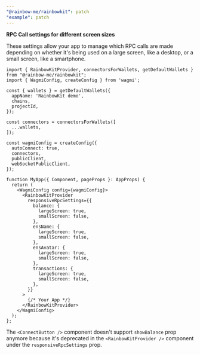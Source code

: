 ```yaml
---
"@rainbow-me/rainbowkit": patch
"example": patch
---
```


**RPC Call settings for different screen sizes**

These settings allow your app to manage which RPC calls are made depending on whether it's being used on a large screen, like a desktop, or a small screen, like a smartphone.

```tsx
import { RainbowKitProvider, connectorsForWallets, getDefaultWallets } from "@rainbow-me/rainbowkit";
import { WagmiConfig, createConfig } from 'wagmi';

const { wallets } = getDefaultWallets({
  appName: 'RainbowKit demo',
  chains,
  projectId,
});

const connectors = connectorsForWallets([
  ...wallets,
]);

const wagmiConfig = createConfig({
  autoConnect: true,
  connectors,
  publicClient,
  webSocketPublicClient,
});

function MyApp({ Component, pageProps }: AppProps) {
  return (
    <WagmiConfig config={wagmiConfig}>
      <RainbowKitProvider
        responsiveRpcSettings={{
          balance: {
            largeScreen: true,
            smallScreen: false,
          },
          ensName: {
            largeScreen: true,
            smallScreen: false,
          },
          ensAvatar: {
            largeScreen: true,
            smallScreen: false,
          },
          transactions: {
            largeScreen: true,
            smallScreen: false,
          },
        }}
      >
        {/* Your App */}
      </RainbowKitProvider>
    </WagmiConfig>
  );
};
```

The `<ConnectButton />` component doesn't support `showBalance` prop anymore because it's deprecated in the `<RainbowKitProvider />` component under the `responsiveRpcSettings` prop.